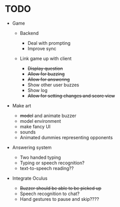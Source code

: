 # TODO

  - Game
    - Backend
	  - Deal with prompting
	  - Improve sync
	  
    - Link game up with client
	  - ~~Display question~~
	  - ~~Allow for buzzing~~
	  - ~~Allow for answering~~
	  - Show other user buzzes
	  - Show log
	  - ~~Allow for setting changes and score view~~

  - Make art
    - ~~model~~ and animate buzzer
    - model environment
	- make fancy UI
	- sounds
	- Animated dummies representing opponents
	
  - Answering system
    - Two handed typing
    - Typing or speech recognition?
	- text-to-speech reading??
  
  - Integrate Oculus
    - ~~Buzzer should be able to be picked up~~
	- Speech recognition to chat?
	- Hand gestures to pause and skip????